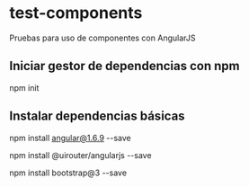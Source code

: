 # test-components
Pruebas para uso de componentes con AngularJS

## Iniciar gestor de dependencias con npm

npm init

## Instalar dependencias básicas

npm install angular@1.6.9 --save

npm install @uirouter/angularjs --save

npm install bootstrap@3 --save


